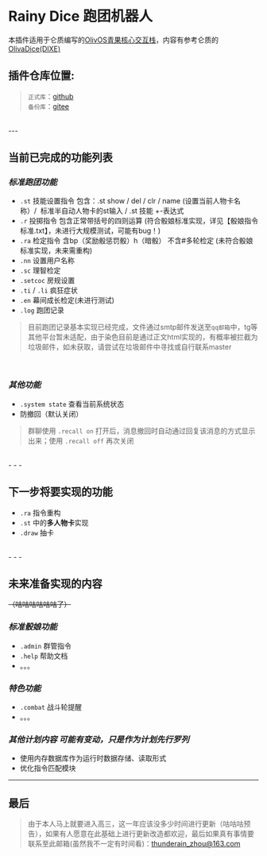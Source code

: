 # Rainy Dice 跑团机器人

本插件适用于仑质编写的[OlivOS青果核心交互栈](https://github.com/OlivOS-Team/OlivOS)，内容有参考仑质的[OlivaDice(DIXE)](https://github.com/lunzhiPenxil/Dice)
<br>

## 插件仓库位置:
>`正式库`：[github](https://github.com/raininboat/rainydice)<br>
>`备份库`：[gitee](https://gitee.com/thunderain_zhou/rainydice)
<br>
---

## 当前已完成的功能列表
### _标准跑团功能_
- `.st` 技能设置指令 包含：.st show / del / clr / name (设置当前人物卡名称）/  标准半自动人物卡的st输入 / .st 技能 +-表达式
- `.r` 投掷指令 包含正常带括号的四则运算    (符合骰娘标准实现，详见【骰娘指令标准.txt】，未进行大规模测试，可能有bug！)
- `.ra` 检定指令 含bp（奖励骰惩罚骰）h（暗骰） 不含#多轮检定     (未符合骰娘标准实现，未来需重构)
- `.nn` 设置用户名称
- `.sc` 理智检定
- `.setcoc` 房规设置
- `.ti` / `.li` 疯狂症状
- `.en` 幕间成长检定(未进行测试)
- `.log` 跑团记录
> 目前跑团记录基本实现已经完成，文件通过smtp邮件发送至`qq邮箱`中，tg等其他平台暂未适配，由于染色目前是通过正文html实现的，有概率被拦截为垃圾邮件，如未获取，请尝试在垃圾邮件中寻找或自行联系master
<br>

### _其他功能_
- `.system state` 查看当前系统状态
- 防撤回（默认关闭）
> 群聊使用 `.recall on` 打开后，消息撤回时自动通过回复该消息的方式显示出来；使用 `.recall off` 再次关闭
<br>
- - -

## 下一步将要实现的功能
- `.ra` 指令重构
- `.st` 中的**多人物卡**实现
- `.draw` 抽卡
<br>
- - -

## 未来准备实现的内容
~~（咕咕咕咕咕咕了）~~

### _标准骰娘功能_
* `.admin` 群管指令
* `.help` 帮助文档
* 。。。

### _特色功能_
- `.combat` 战斗轮提醒
- 。。。

### _其他计划内容_ ***可能有变动，只是作为计划先行罗列***
- 使用内存数据库作为运行时数据存储、读取形式
- 优化指令匹配模块

- - -
## 最后

>由于本人马上就要进入高三，这一年应该没多少时间进行更新（咕咕咕预告），如果有人愿意在此基础上进行更新改造都欢迎，最后如果真有事情要联系至此邮箱(虽然我不一定有时间看)：thunderain_zhou@163.com
